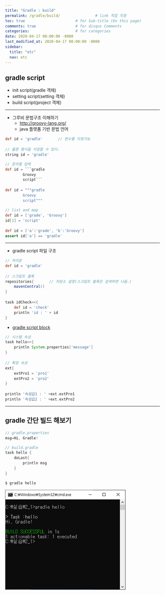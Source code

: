 ```yaml
---
title: "Gradle : build"
permalink: /gradle/build/                # link 직접 지정
toc: true                       # for Sub-title (On this page)
comments: true                  # for disqus Comments
categories:                     # for categories
date: 2020-04-17 00:00:00 -0000
last_modified_at: 2020-04-17 00:00:00 -0000
sidebar:
  title: "etc"
  nav: etc
---
```


## gradle script

* init script(gradle 객체)
* setting script(setting 객체)
* build script(project 객체)

---

* 그루비 문법구조 이해하기
    * http://groovy-lang.org/
    * java 플랫폼 기반 문법 언어

```groovy
def id = 'gradle'       // 변수를 지정가능

// 물론 형식을 지정할 수 있다.
string id = 'gradle'
```

```groovy
// 문자열 입력
def id = ```gradle
        Groovy
        script```

def id = """gradle
        Groovy
        script"""
```

```groovy
// list and map
def id = ['grade', 'Groovy']
id[1] = 'script'

def id = ['a':'grade', 'b':'Groovy']
assert id['a'] == 'gradle'
```

---

* gradle script 파일 구조

```groovy
// 처리문
def id = 'gradle'

// 스크립트 블록
repositories{       // 저장소 설정(스크립트 블록은 검색하면 나옴.)
    mavenCentral()
}

task idCheck<<{
    def id = 'check'
    println 'id : ' + id
}
```

* [gradle script block](https://docs.gradle.org/current/userguide/groovy_build_script_primer.html#groovy:blocks)

```groovy
// 시스템 속성
task hello<<{
    println System.properties['message']
}

// 확장 속성
ext{
    extPro1 = 'pro1'
    extPro2 = 'pro2'
}

println '속성값1 : ' +ext.extPro1
println '속성값2 : ' +ext.extPro2
```

---

## gradle 간단 빌드 해보기

```groovy
// gradle.properties
msg=Hi, Gradle!
```

```groovy
// build.gradle
task hello {
    doLast{
        println msg
    }
}
```

```s
$ gradle hello
```

![](/file/image/gradle-build-01.png)
